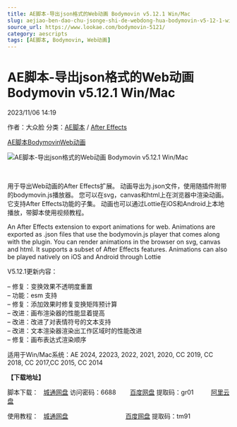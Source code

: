 ```yaml
---
title: AE脚本-导出json格式的Web动画 Bodymovin v5.12.1 Win/Mac
slug: aejiao-ben-dao-chu-jsonge-shi-de-webdong-hua-bodymovin-v5-12-1-win-mac
source_url: https://www.lookae.com/bodymovin-5121/
category: aescripts
tags: [AE脚本, Bodymovin, Web动画]
---
```

# AE脚本-导出json格式的Web动画 Bodymovin v5.12.1 Win/Mac

2023/11/06 14:19

作者：大众脸
分类：[AE脚本](https://www.lookae.com/after-effects/aescripts/) / [After Effects](https://www.lookae.com/after-effects/)

[AE脚本](https://www.lookae.com/tag/ae%e8%84%9a%e6%9c%ac/)[Bodymovin](https://www.lookae.com/tag/bodymovin/)[Web动画](https://www.lookae.com/tag/web%e5%8a%a8%e7%94%bb/)

![AE脚本-导出json格式的Web动画 Bodymovin v5.12.1 Win/Mac](https://www.lookae.com/wp-content/uploads/2019/04/Bodymovin.jpg "AE脚本-导出json格式的Web动画 Bodymovin v5.12.1 Win/Mac-LookAE.com")

﻿

用于导出Web动画的After Effects扩展。 动画导出为.json文件，使用随插件附带的bodymovin.js播放器。 您可以在svg，canvas和html上在浏览器中渲染动画。 它支持After Effects功能的子集。 动画也可以通过Lottie在iOS和Android上本地播放，带脚本使用视频教程。

An After Effects extension to export animations for web. Animations are exported as .json files that use the bodymovin.js player that comes along with the plugin. You can render animations in the browser on svg, canvas and html. It supports a subset of After Effects features. Animations can also be played natively on iOS and Android through Lottie

V5.12.1更新内容：

– 修复：变换效果不透明度重置  
– 功能：esm 支持  
– 修复：添加效果时修复变换矩阵预计算  
– 改进：画布渲染器的性能显着提高  
– 改进：改进了对表情符号的文本支持  
– 改进：文本渲染器渲染出工作区域时的性能改进  
– 修复：画布表达式渲染顺序

适用于Win/Mac系统：AE 2024, 22023, 2022, 2021, 2020, CC 2019, CC 2018, CC 2017,CC 2015, CC 2014

**【下载地址】**

脚本下载：   [城通网盘](https://url70.ctfile.com/f/2827370-971059399-cd60b6?p=4431) 访问密码：6688        [百度网盘](https://pan.baidu.com/s/11I9wfImGE6qnEV_2Nbbe5g?pwd=gr01) 提取码：gr01          [阿里云盘](https://www.aliyundrive.com/s/S3FEZuVtZQQ)

使用教程：   [城通网盘](https://lookae.ctfile.com/fs/680462-382843706)                                 [百度网盘](https://pan.baidu.com/s/1qGkQJb27DRqeeOMZ-73uKg) 提取码：tm91
